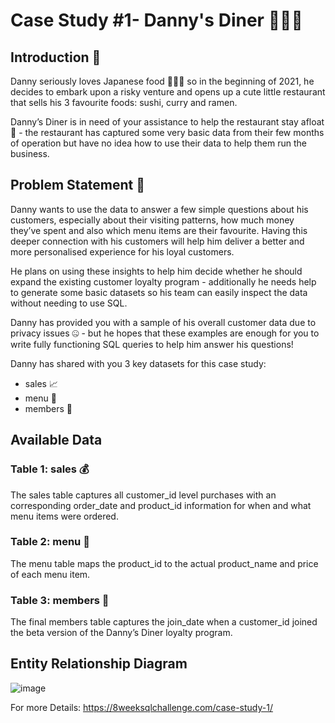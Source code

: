# Case Study #1- Danny's Diner 🍣🍛🍜
## Introduction 🍱
Danny seriously loves Japanese food 🍣🍱🍜 so in the beginning of 2021, he decides to embark upon a risky venture and opens up a cute little restaurant that sells his 3 favourite foods: sushi, curry and ramen.

Danny’s Diner is in need of your assistance to help the restaurant stay afloat 💸 - the restaurant has captured some very basic data from their few months of operation but have no idea how to use their data to help them run the business.

## Problem Statement 🤔
Danny wants to use the data to answer a few simple questions about his customers, especially about their visiting patterns, how much money they’ve spent and also which menu items are their favourite. Having this deeper connection with his customers will help him deliver a better and more personalised experience for his loyal customers.

He plans on using these insights to help him decide whether he should expand the existing customer loyalty program - additionally he needs help to generate some basic datasets so his team can easily inspect the data without needing to use SQL.

Danny has provided you with a sample of his overall customer data due to privacy issues 🤐 - but he hopes that these examples are enough for you to write fully functioning SQL queries to help him answer his questions!

Danny has shared with you 3 key datasets for this case study:

* sales 📈
* menu 📝
* members 🤝

## Available Data

### Table 1: sales 💰
The sales table captures all customer_id level purchases with an corresponding order_date and product_id information for when and what menu items were ordered.

### Table 2: menu 🍴
The menu table maps the product_id to the actual product_name and price of each menu item.

### Table 3: members 👥
The final members table captures the join_date when a customer_id joined the beta version of the Danny’s Diner loyalty program.

## Entity Relationship Diagram
![image](https://user-images.githubusercontent.com/103412614/232028518-19232f63-7762-4ac1-a73b-87db04d0e2cc.png)


For more Details: https://8weeksqlchallenge.com/case-study-1/

